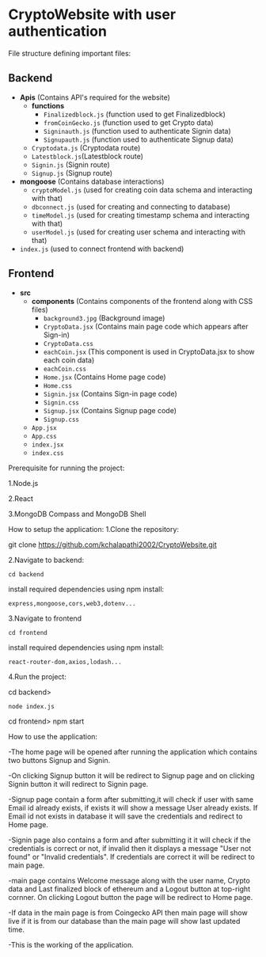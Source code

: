 # CryptoWebsite with user authentication

File structure defining important files:

## Backend
- **Apis** (Contains API's required for the website)
  - **functions**
    - `Finalizedblock.js` (function used to get Finalizedblock)
    - `fromCoinGecko.js` (function used to get Crypto data)
    - `Signinauth.js` (function used to authenticate Signin data)
    - `Signupauth.js` (function used to authenticate Signup data)
  - `Cryptodata.js` (Cryptodata  route)
  - `Latestblock.js`(Latestblock  route) 
  - `Signin.js` (Signin  route)
  - `Signup.js` (Signup route)
- **mongoose** (Contains database interactions)
  - `cryptoModel.js` (used for creating coin data schema and interacting with that) 
  - `dbconnect.js` (used for creating and connecting to database)
  - `timeModel.js` (used for creating timestamp schema and interacting with that)
  - `userModel.js` (used for creating user schema and interacting with that)
- `index.js` (used to connect frontend with backend)

## Frontend
- **src**
  - **components** (Contains components of the frontend along with CSS files)
    - `background3.jpg` (Background image) 
    - `CryptoData.jsx` (Contains main page code which appears after Sign-in)
    - `CryptoData.css`
    - `eachCoin.jsx` (This component is used in CryptoData.jsx to show each coin data)
    - `eachCoin.css` 
    - `Home.jsx` (Contains Home page code)
    - `Home.css`
    - `Signin.jsx` (Contains Sign-in page code)
    - `Signin.css`
    - `Signup.jsx` (Contains Signup page code)
    - `Signup.css`
  - `App.jsx`
  - `App.css`
  - `index.jsx`
  - `index.css`

Prerequisite for running the project:

1.Node.js

2.React

3.MongoDB Compass and MongoDB Shell

How to setup the application:
1.Clone the repository:

   git clone https://github.com/kchalapathi2002/CryptoWebsite.git
   
2.Navigate to backend:

    cd backend
   
install required dependencies using npm install:
   
    express,mongoose,cors,web3,dotenv...
      
3.Navigate to frontend

    cd frontend
   
install required dependencies using npm install:
   
    react-router-dom,axios,lodash...
      
4.Run the project:

cd backend>

    node index.js
   
cd frontend>
    npm start

How to use the application:

-The home page will be opened after running the application which contains two buttons Signup and Signin.

-On clicking Signup button it will be redirect to Signup page and on clicking Signin button it will redirect to Signin page.

-Signup page contain a form after submitting,it will check if user with same Email id already exists, if exists it will show a message User already exists. If Email id not exists in database it will save the credentials and redirect to Home page.

-Signin page also contains a form and after submitting it it will check if the credentials is correct or not, if invalid then it displays a message "User not found" or "Invalid credentials". If credentials are correct it will be redirect to main page.

-main page contains Welcome message along with the user name, Crypto data and Last finalized block of ethereum and a Logout button at top-right cornner. On clicking Logout button the page will be redirect to Home page.

-If data in the main page is from Coingecko API then main page will show live if it is from our database than the main page will show last updated time.

-This is the working of the application.
